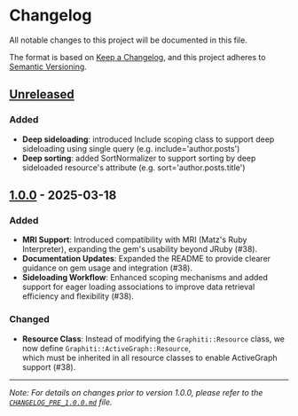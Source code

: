 # Changelog

All notable changes to this project will be documented in this file.

The format is based on [Keep a Changelog](https://keepachangelog.com/en/1.1.0/),
and this project adheres to [Semantic Versioning](https://semver.org/spec/v2.0.0.html).

## [Unreleased]

### Added

- **Deep sideloading**: introduced Include scoping class to support deep sideloading using single query (e.g. include='author.posts')
- **Deep sorting**: added SortNormalizer to support sorting by deep sideloaded resource's attribute (e.g. sort='author.posts.title')

## [1.0.0] - 2025-03-18

### Added

- **MRI Support**: Introduced compatibility with MRI (Matz's Ruby Interpreter), expanding the gem's usability beyond JRuby (#38).
- **Documentation Updates**: Expanded the README to provide clearer guidance on gem usage and integration (#38).
- **Sideloading Workflow**: Enhanced scoping mechanisms and added support for eager loading associations to improve data retrieval efficiency and flexibility (#38).

### Changed
- **Resource Class**: Instead of modifying the `Graphiti::Resource` class, we now define `Graphiti::ActiveGraph::Resource`,  
  which must be inherited in all resource classes to enable ActiveGraph support (#38).

---

*Note: For details on changes prior to version 1.0.0, please refer to the [`CHANGELOG_PRE_1.0.0.md`](CHANGELOG_PRE_1.0.0.md) file.*

[unreleased]: https://github.com/mrhardikjoshi/graphiti-activegraph/compare/v1.0.0...master
[1.0.0]: https://github.com/mrhardikjoshi/graphiti-activegraph/compare/9f837108ae57287c65b0f6fd2609dd56a95cd461...v1.0.0
